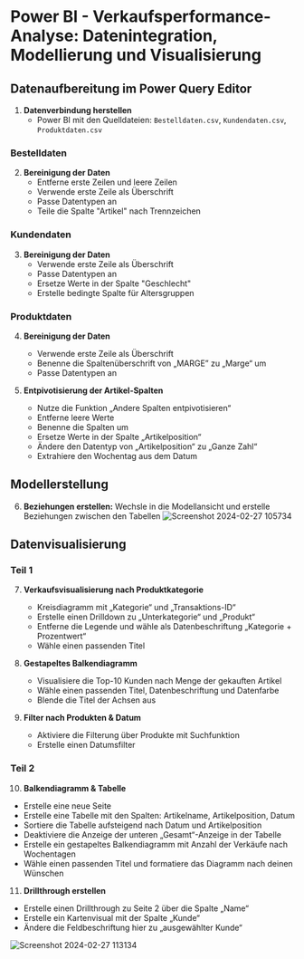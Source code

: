 # Power BI - Verkaufsperformance-Analyse: Datenintegration, Modellierung und Visualisierung

## Datenaufbereitung im Power Query Editor

1. **Datenverbindung herstellen**
   - Power BI mit den Quelldateien: `Bestelldaten.csv`, `Kundendaten.csv`, `Produktdaten.csv`

### Bestelldaten

2. **Bereinigung der Daten**
   - Entferne erste Zeilen und leere Zeilen
   - Verwende erste Zeile als Überschrift
   - Passe Datentypen an
   - Teile die Spalte "Artikel" nach Trennzeichen

### Kundendaten

3. **Bereinigung der Daten**
   - Verwende erste Zeile als Überschrift
   - Passe Datentypen an
   - Ersetze Werte in der Spalte "Geschlecht"
   - Erstelle bedingte Spalte für Altersgruppen

### Produktdaten

4. **Bereinigung der Daten**
   - Verwende erste Zeile als Überschrift
   - Benenne die Spaltenüberschrift von „MARGE” zu „Marge“ um
   - Passe Datentypen an

5. **Entpivotisierung der Artikel-Spalten**
   - Nutze die Funktion „Andere Spalten entpivotisieren“
   - Entferne leere Werte
   - Benenne die Spalten um
   - Ersetze Werte in der Spalte „Artikelposition“
   - Ändere den Datentyp von „Artikelposition“ zu „Ganze Zahl“
   - Extrahiere den Wochentag aus dem Datum

## Modellerstellung

6. **Beziehungen erstellen:**
    Wechsle in die Modellansicht und erstelle Beziehungen zwischen den Tabellen
   ![Screenshot 2024-02-27 105734](https://github.com/MRajai24/Test/assets/77150117/3649737a-9eaa-47b7-9fa2-5e4fb42fa620)

## Datenvisualisierung

### Teil 1

7. **Verkaufsvisualisierung nach Produktkategorie**
   - Kreisdiagramm mit „Kategorie“ und „Transaktions-ID“
   - Erstelle einen Drilldown zu „Unterkategorie“ und „Produkt“
   - Entferne die Legende und wähle als Datenbeschriftung „Kategorie + Prozentwert“
   - Wähle einen passenden Titel

8. **Gestapeltes Balkendiagramm**
   - Visualisiere die Top-10 Kunden nach Menge der gekauften Artikel
   - Wähle einen passenden Titel, Datenbeschriftung und Datenfarbe
   - Blende die Titel der Achsen aus

9. **Filter nach Produkten & Datum**
   - Aktiviere die Filterung über Produkte mit Suchfunktion
   - Erstelle einen Datumsfilter

### Teil 2

10. **Balkendiagramm & Tabelle**
   - Erstelle eine neue Seite
   - Erstelle eine Tabelle mit den Spalten: Artikelname, Artikelposition, Datum
   - Sortiere die Tabelle aufsteigend nach Datum und Artikelposition
   - Deaktiviere die Anzeige der unteren „Gesamt“-Anzeige in der Tabelle
   - Erstelle ein gestapeltes Balkendiagramm mit Anzahl der Verkäufe nach Wochentagen
   - Wähle einen passenden Titel und formatiere das Diagramm nach deinen Wünschen

11. **Drillthrough erstellen**
   - Erstelle einen Drillthrough zu Seite 2 über die Spalte „Name“
   - Erstelle ein Kartenvisual mit der Spalte „Kunde“
   - Ändere die Feldbeschriftung hier zu „ausgewählter Kunde“
 
 ![Screenshot 2024-02-27 113134](https://github.com/MRajai24/Test/assets/77150117/e911d0ee-baff-47ac-8710-642bd8c5250b)
